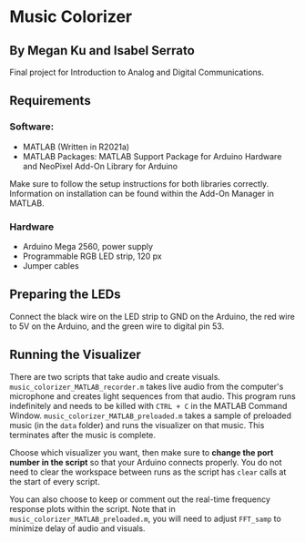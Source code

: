 # Music Colorizer
## By Megan Ku and Isabel Serrato
Final project for Introduction to Analog and Digital Communications.

## Requirements
### Software:
- MATLAB (Written in R2021a)
- MATLAB Packages: MATLAB Support Package for Arduino Hardware and NeoPixel Add-On Library for Arduino

Make sure to follow the setup instructions for both libraries correctly. Information on installation can be found within the Add-On Manager in MATLAB.

### Hardware
- Arduino Mega 2560, power supply
- Programmable RGB LED strip, 120 px
- Jumper cables

## Preparing the LEDs

Connect the black wire on the LED strip to GND on the Arduino, the red wire to 5V on the Arduino, and the green wire to digital pin 53.

## Running the Visualizer

There are two scripts that take audio and create visuals. `music_colorizer_MATLAB_recorder.m` takes live audio from the computer's microphone and creates light sequences from that audio. This program runs indefinitely and needs to be killed with `CTRL + C` in the MATLAB Command Window. `music_colorizer_MATLAB_preloaded.m` takes a sample of preloaded music (in the `data` folder) and runs the visualizer on that music. This terminates after the music is complete.

Choose which visualizer you want, then make sure to **change the port number in the script** so that your Arduino connects properly. You do not need to clear the workspace between runs as the script has `clear` calls at the start of every script.

You can also choose to keep or comment out the real-time frequency response plots within the script. Note that in `music_colorizer_MATLAB_preloaded.m`, you will need to adjust `FFT_samp` to minimize delay of audio and visuals.
